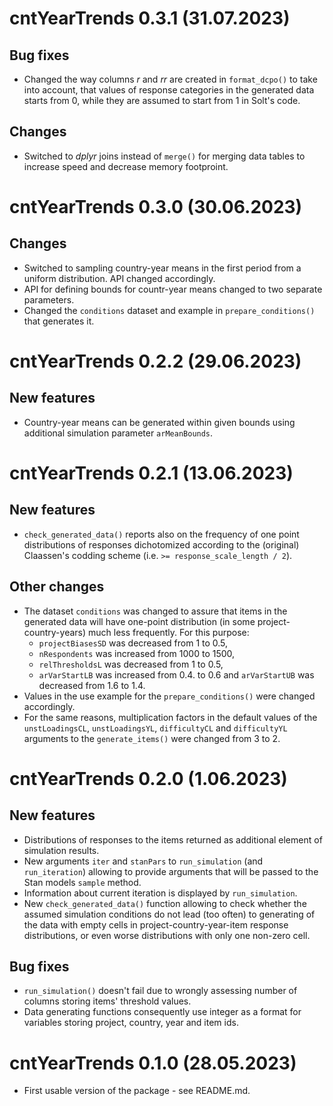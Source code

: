 # cntYearTrends 0.3.1 (31.07.2023)

## Bug fixes

-   Changed the way columns *r* and *rr* are created in `format_dcpo()` to take into account, that values of response categories in the generated data starts from 0, while they are assumed to start from 1 in Solt's code.

## Changes

-   Switched to *dplyr* joins instead of `merge()` for merging data tables to increase speed and decrease memory footproint.

# cntYearTrends 0.3.0 (30.06.2023)

## Changes

-   Switched to sampling country-year means in the first period from a uniform distribution. API changed accordingly.
-   API for defining bounds for countr-year means changed to two separate parameters.
-   Changed the `conditions` dataset and example in `prepare_conditions()` that generates it.

# cntYearTrends 0.2.2 (29.06.2023)

## New features

-   Country-year means can be generated within given bounds using additional simulation parameter `arMeanBounds`.

# cntYearTrends 0.2.1 (13.06.2023)

## New features

-   `check_generated_data()` reports also on the frequency of one point distributions of responses dichotomized according to the (original) Claassen's codding scheme (i.e. `>= response_scale_length / 2`).

## Other changes

-   The dataset `conditions` was changed to assure that items in the generated data will have one-point distribution (in some project-country-years) much less frequently. For this purpose:
    - `projectBiasesSD` was decreased from 1 to 0.5,
    - `nRespondents` was increased from 1000 to 1500,
    - `relThresholdsL` was decreased from 1 to 0.5,
    - `arVarStartLB` was increased from 0.4. to 0.6 and `arVarStartUB` was decreased from 1.6 to 1.4.
-   Values in the use example for the `prepare_conditions()` were changed accordingly.
-   For the same reasons, multiplication factors in the default values of the `unstLoadingsCL`, `unstLoadingsYL`, `difficultyCL` and `difficultyYL` arguments to the `generate_items()` were changed from 3 to 2.

# cntYearTrends 0.2.0 (1.06.2023)

## New features

-   Distributions of responses to the items returned as additional element of simulation results.
-   New arguments `iter` and `stanPars` to `run_simulation` (and `run_iteration`) allowing to provide arguments that will be passed to the Stan models `sample` method.
-   Information about current iteration is displayed by `run_simulation`.
-   New `check_generated_data()` function allowing to check whether the assumed simulation conditions do not lead (too often) to generating of the data with empty cells in project-country-year-item response distributions, or even worse distributions with only one non-zero cell.

## Bug fixes

-   `run_simulation()` doesn't fail due to wrongly assessing number of columns storing items' threshold values.
-   Data generating functions consequently use integer as a format for variables storing project, country, year and item ids.

# cntYearTrends 0.1.0 (28.05.2023)

-   First usable version of the package - see README.md.
